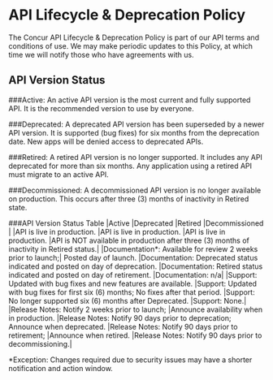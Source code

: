 # API Lifecycle & Deprecation Policy
The Concur API Lifecycle & Deprecation Policy is part of our API terms and conditions of use. We may make periodic updates to this Policy, at which time we will notify those who have agreements with us.

## API Version Status

###Active: 
An active API version is the most current and fully supported API. It is the recommended version to use by everyone.

###Deprecated: 
A deprecated API version has been superseded by a newer API version. It is supported (bug fixes) for six months from the deprecation date. New apps will be denied access to deprecated APIs.

###Retired: 
A retired API version is no longer supported. It includes any API deprecated for more than six months. Any application using a retired API must migrate to an active API.

###Decommissioned: 
A decommissioned API version is no longer available on production. This occurs after three (3) months of inactivity in Retired state.

###API Version Status Table
|Active	  |Deprecated	|Retired	|Decommissioned  |
|API is live in production.	|API is live in production.	|API is live in production.	|API is NOT available in production after three (3) months of inactivity in Retired status.|
|Documentation*: Available for review 2 weeks prior to launch;| Posted day of launch.	|Documentation: Deprecated status indicated and posted on day of deprecation.	|Documentation: Retired status indicated and posted on day of retirement.	|Documentation: n/a|
|Support: Updated with bug fixes and new features are available.	|Support: Updated with bug fixes for first six (6) months; No fixes after that period.	|Support: No longer supported six (6) months after Deprecated.	|Support: None.|
|Release Notes: Notify 2 weeks prior to launch; |Announce availability when in production.	|Release Notes: Notify 90 days prior to deprecation; Announce when deprecated.	|Release Notes: Notify 90 days prior to retirement; |Announce when retired.	|Release Notes: Notify 90 days prior to decommissioning.|

*Exception: Changes required due to security issues may have a shorter notification and action window.